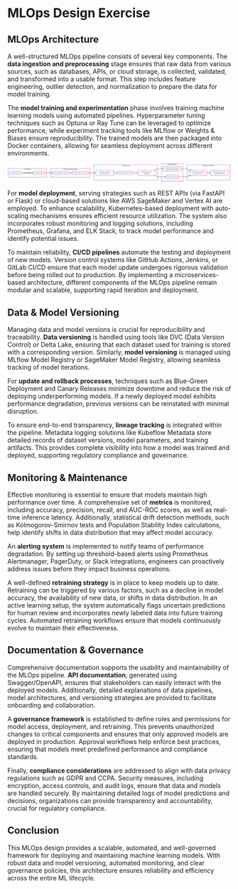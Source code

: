 # MLOps Design Exercise

## MLOps Architecture

A well-structured MLOps pipeline consists of several key components. The **data ingestion and preprocessing** stage ensures that raw data from various sources, such as databases, APIs, or cloud storage, is collected, validated, and transformed into a usable format. This step includes feature engineering, outlier detection, and normalization to prepare the data for model training.

The **model training and experimentation** phase involves training machine learning models using automated pipelines. Hyperparameter tuning techniques such as Optuna or Ray Tune can be leveraged to optimize performance, while experiment tracking tools like MLflow or Weights & Biases ensure reproducibility. The trained models are then packaged into Docker containers, allowing for seamless deployment across different environments.

![MLOps Architecture](mlops-architecture.png)

For **model deployment**, serving strategies such as REST APIs (via FastAPI or Flask) or cloud-based solutions like AWS SageMaker and Vertex AI are employed. To enhance scalability, Kubernetes-based deployment with auto-scaling mechanisms ensures efficient resource utilization. The system also incorporates robust monitoring and logging solutions, including Prometheus, Grafana, and ELK Stack, to track model performance and identify potential issues.

To maintain reliability, **CI/CD pipelines** automate the testing and deployment of new models. Version control systems like GitHub Actions, Jenkins, or GitLab CI/CD ensure that each model update undergoes rigorous validation before being rolled out to production. By implementing a microservices-based architecture, different components of the MLOps pipeline remain modular and scalable, supporting rapid iteration and deployment.

## Data & Model Versioning

Managing data and model versions is crucial for reproducibility and traceability. **Data versioning** is handled using tools like DVC (Data Version Control) or Delta Lake, ensuring that each dataset used for training is stored with a corresponding version. Similarly, **model versioning** is managed using MLflow Model Registry or SageMaker Model Registry, allowing seamless tracking of model iterations.

For **update and rollback processes**, techniques such as Blue-Green Deployment and Canary Releases minimize downtime and reduce the risk of deploying underperforming models. If a newly deployed model exhibits performance degradation, previous versions can be reinstated with minimal disruption.

To ensure end-to-end transparency, **lineage tracking** is integrated within the pipeline. Metadata logging solutions like Kubeflow Metadata store detailed records of dataset versions, model parameters, and training artifacts. This provides complete visibility into how a model was trained and deployed, supporting regulatory compliance and governance.

## Monitoring & Maintenance

Effective monitoring is essential to ensure that models maintain high performance over time. A comprehensive set of **metrics** is monitored, including accuracy, precision, recall, and AUC-ROC scores, as well as real-time inference latency. Additionally, statistical drift detection methods, such as Kolmogorov-Smirnov tests and Population Stability Index calculations, help identify shifts in data distribution that may affect model accuracy.

An **alerting system** is implemented to notify teams of performance degradation. By setting up threshold-based alerts using Prometheus Alertmanager, PagerDuty, or Slack integrations, engineers can proactively address issues before they impact business operations.

A well-defined **retraining strategy** is in place to keep models up to date. Retraining can be triggered by various factors, such as a decline in model accuracy, the availability of new data, or shifts in data distribution. In an active learning setup, the system automatically flags uncertain predictions for human review and incorporates newly labeled data into future training cycles. Automated retraining workflows ensure that models continuously evolve to maintain their effectiveness.

## Documentation & Governance

Comprehensive documentation supports the usability and maintainability of the MLOps pipeline. **API documentation**, generated using Swagger/OpenAPI, ensures that stakeholders can easily interact with the deployed models. Additionally, detailed explanations of data pipelines, model architectures, and versioning strategies are provided to facilitate onboarding and collaboration.

A **governance framework** is established to define roles and permissions for model access, deployment, and retraining. This prevents unauthorized changes to critical components and ensures that only approved models are deployed in production. Approval workflows help enforce best practices, ensuring that models meet predefined performance and compliance standards.

Finally, **compliance considerations** are addressed to align with data privacy regulations such as GDPR and CCPA. Security measures, including encryption, access controls, and audit logs, ensure that data and models are handled securely. By maintaining detailed logs of model predictions and decisions, organizations can provide transparency and accountability, crucial for regulatory compliance.

## Conclusion

This MLOps design provides a scalable, automated, and well-governed framework for deploying and maintaining machine learning models. With robust data and model versioning, automated monitoring, and clear governance policies, this architecture ensures reliability and efficiency across the entire ML lifecycle.
